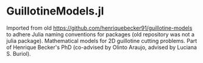 # GuillotineModels.jl

Imported from old https://github.com/henriquebecker91/guillotine-models to adhere Julia naming conventions for packages (old repository was not a julia package).
Mathematical models for 2D guillotine cutting problems. Part of Henrique Becker's PhD (co-advised by Olinto Araujo, advised by Luciana S. Buriol).
